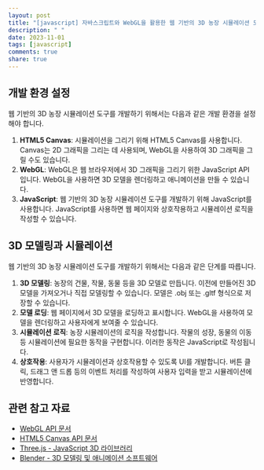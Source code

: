 ```yaml
---
layout: post
title: "[javascript] 자바스크립트와 WebGL을 활용한 웹 기반의 3D 농장 시뮬레이션 도구 개발 방법"
description: " "
date: 2023-11-01
tags: [javascript]
comments: true
share: true
---
```


## 개발 환경 설정

웹 기반의 3D 농장 시뮬레이션 도구를 개발하기 위해서는 다음과 같은 개발 환경을 설정해야 합니다.

1. **HTML5 Canvas**: 시뮬레이션을 그리기 위해 HTML5 Canvas를 사용합니다. Canvas는 2D 그래픽을 그리는 데 사용되며, WebGL을 사용하여 3D 그래픽을 그릴 수도 있습니다.
2. **WebGL**: WebGL은 웹 브라우저에서 3D 그래픽을 그리기 위한 JavaScript API입니다. WebGL을 사용하면 3D 모델을 렌더링하고 애니메이션을 만들 수 있습니다.
3. **JavaScript**: 웹 기반의 3D 농장 시뮬레이션 도구를 개발하기 위해 JavaScript를 사용합니다. JavaScript를 사용하면 웹 페이지와 상호작용하고 시뮬레이션 로직을 작성할 수 있습니다.

## 3D 모델링과 시뮬레이션

웹 기반의 3D 농장 시뮬레이션 도구를 개발하기 위해서는 다음과 같은 단계를 따릅니다.

1. **3D 모델링**: 농장의 건물, 작물, 동물 등을 3D 모델로 만듭니다. 이전에 만들어진 3D 모델을 가져오거나 직접 모델링할 수 있습니다. 모델은 .obj 또는 .gltf 형식으로 저장할 수 있습니다.
2. **모델 로딩**: 웹 페이지에서 3D 모델을 로딩하고 표시합니다. WebGL을 사용하여 모델을 렌더링하고 사용자에게 보여줄 수 있습니다.
3. **시뮬레이션 로직**: 농장 시뮬레이션의 로직을 작성합니다. 작물의 성장, 동물의 이동 등 시뮬레이션에 필요한 동작을 구현합니다. 이러한 동작은 JavaScript로 작성됩니다.
4. **상호작용**: 사용자가 시뮬레이션과 상호작용할 수 있도록 UI를 개발합니다. 버튼 클릭, 드래그 앤 드롭 등의 이벤트 처리를 작성하여 사용자 입력을 받고 시뮬레이션에 반영합니다.

## 관련 참고 자료

- [WebGL API 문서](https://developer.mozilla.org/en-US/docs/Web/API/WebGL_API)
- [HTML5 Canvas API 문서](https://developer.mozilla.org/en-US/docs/Web/API/Canvas_API)
- [Three.js - JavaScript 3D 라이브러리](https://threejs.org/)
- [Blender - 3D 모델링 및 애니메이션 소프트웨어](https://www.blender.org/)